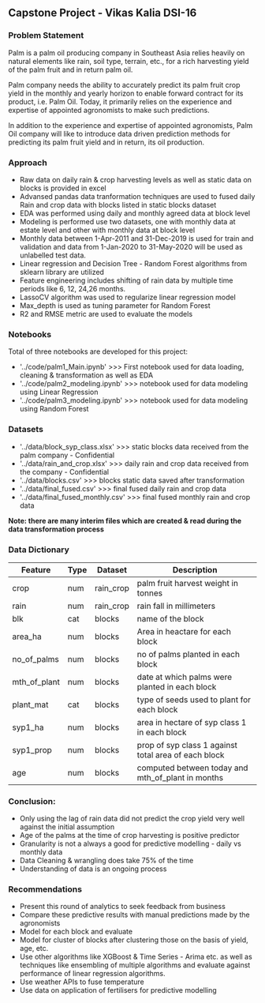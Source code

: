 ## Capstone Project - Vikas Kalia DSI-16
### Problem Statement
Palm is a palm oil producing company in Southeast Asia relies heavily on natural elements like rain, soil type, terrain, etc., for a rich harvesting yield of the palm fruit and in return palm oil.  

Palm company needs the ability to accurately predict its palm fruit crop yield in the monthly and yearly horizon to enable forward contract for its product, i.e. Palm Oil. Today, it primarily relies on the experience and expertise of appointed agronomists to make such predictions.

In addition to the experience and expertise of appointed agronomists, Palm Oil company will like to introduce data driven prediction methods for predicting its palm fruit yield and in return, its oil production.

### Approach
- Raw data on daily rain & crop harvesting levels as well as static data on blocks is provided in excel
- Advansed pandas data tranformation techniques are used to fused daily Rain and crop data  with blocks listed in static blocks dataset
- EDA was performed using daily and monthly agreed data at block level
- Modeling is performed use two datasets, one with monthly data at estate level and other with monthly data at block level
- Monthly data between 1-Apr-2011 and 31-Dec-2019 is used for train and validation and data from 1-Jan-2020 to 31-May-2020 will be used as unlabelled test data.
- Linear regression and Decision Tree - Random Forest algorithms from sklearn library are utilized
- Feature engineering includes shifting of rain data by multiple time periods like 6, 12, 24,26 months.
- LassoCV algorithm was used to regularize linear regression model
- Max_depth is used as tuning parameter for Random Forest
- R2 and RMSE metric are used to evaluate the models

### Notebooks
Total of three notebooks are developed for this project:
- '../code/palm1_Main.ipynb' >>> First notebook used for data loading, cleaning & transformation as well as EDA
- '../code/palm2_modeling.ipynb' >>> notebook used for data modeling using Linear Regression
- '../code/palm3_modeling.ipynb' >>> notebook used for data modeling using Random Forest

### Datasets
-  '../data/block_syp_class.xlsx' >>> static blocks data received from the palm company - Confidential
-  '../data/rain_and_crop.xlsx'   >>> daily rain and crop data received from the company -  Confidential
-  '../data/blocks.csv'   >>> blocks static data saved after transformation
-  '../data/final_fused.csv' >>> final fused daily rain and crop data
-  '../data/final_fused_monthly.csv' >>> final fused monthly rain and crop data

**Note: there are many interim files which are created & read during the data transformation process**

### Data Dictionary
|Feature|Type|Dataset|Description|
|---|---|---|---|
| crop | num | rain_crop| palm fruit harvest weight in tonnes|
| rain | num | rain_crop| rain fall in millimeters|
| blk | cat | blocks |name of the block |
| area_ha|num|blocks| Area in heactare for each block|
| no_of_palms|num|blocks| no of palms planted in each block|
| mth_of_plant|num|blocks| date at which palms were planted in each block|
|plant_mat|cat|blocks|type of seeds used to plant for each block|
| syp1_ha|num|blocks| area in hectare of syp class 1 in each block|
| syp1_prop|num|blocks| prop of syp class 1 against total area of each block|
|age|num|blocks|computed between today and mth_of_plant in months|

### Conclusion:
- Only using the lag of rain data did not predict the crop yield very well against the initial assumption
- Age of the palms at the time of crop harvesting is positive predictor
- Granularity is not a always a good for predictive modelling - daily vs monthly data
- Data Cleaning & wrangling does take 75% of the time
- Understanding of data is an ongoing process
### Recommendations
- Present this round of analytics to seek feedback from business
- Compare these predictive results with manual predictions made by the agronomists
- Model for each block and evaluate
- Model for cluster of blocks after clustering those on the basis of yield, age, etc.
- Use other algorithms like XGBoost & Time Series - Arima etc. as well as techniques like ensembling of multiple algorithms and evaluate against performance of linear regression algorithms.
- Use weather APIs to fuse temperature
- Use data on application of fertilisers for predictive modelling
